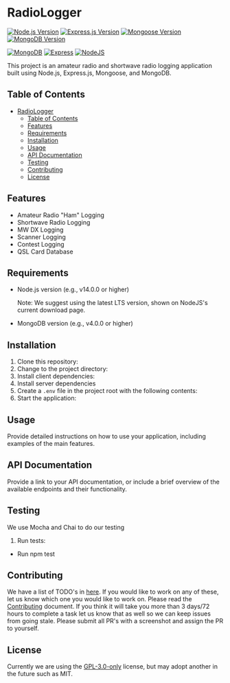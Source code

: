 # RadioLogger

[![Node.js Version](https://img.shields.io/node/v/your-package-name)](https://nodejs.org/en/)
[![Express.js Version](https://img.shields.io/npm/v/express)](https://www.npmjs.com/package/express)
[![Mongoose Version](https://img.shields.io/npm/v/mongoose)](https://www.npmjs.com/package/mongoose)
[![MongoDB Version](https://img.shields.io/npm/v/mongodb)](https://www.npmjs.com/package/mongodb)

[![MongoDB](https://img.shields.io/badge/MongoDB-4EA94B?style=for-the-badge&logo=mongodb&logoColor=white)](https://www.nodejs.com)
[![Express](https://img.shields.io/badge/Express.js-404D59?style=for-the-badge)](https://expressjs.com)
[![NodeJS](https://img.shields.io/badge/Node.js-43853D?style=for-the-badge&logo=node.js&logoColor=white)](https://www.nodejs.com)

This project is an amateur radio and shortwave radio logging application built using Node.js, Express.js, Mongoose, and MongoDB.

## Table of Contents

- [RadioLogger](#radiologger)
  - [Table of Contents](#table-of-contents)
  - [Features](#features)
  - [Requirements](#requirements)
  - [Installation](#installation)
  - [Usage](#usage)
  - [API Documentation](#api-documentation)
  - [Testing](#testing)
  - [Contributing](#contributing)
  - [License](#license)

## Features

- Amateur Radio "Ham" Logging
- Shortwave Radio Logging
- MW DX Logging
- Scanner Logging
- Contest Logging
- QSL Card Database

## Requirements

- Node.js version (e.g., v14.0.0 or higher)

  Note: We suggest using the latest LTS version, shown on NodeJS's current download page.

- MongoDB version (e.g., v4.0.0 or higher)

## Installation

1. Clone this repository:
2. Change to the project directory:
3. Install client dependencies:
4. Install server dependencies
5. Create a `.env` file in the project root with the following contents:
6. Start the application:

## Usage

Provide detailed instructions on how to use your application, including examples of the main features.

## API Documentation

Provide a link to your API documentation, or include a brief overview of the available endpoints and their functionality.

## Testing

We use Mocha and Chai to do our testing

1. Run tests:

- Run npm test

## Contributing

We have a list of TODO's in [here](TODO.md).  If you would like to work on any of these, let us know which one you would like to work on.
Please read the [Contributing](CONTRIBUTING.md) document. If you think it will take you more than 3 days/72 hours to complete a task let us know that as well so we can keep issues from going stale. Please submit all PR's with a screenshot and assign the PR to yourself.

## License

Currently we are using the [GPL-3.0-only](https://opensource.org/license/gpl-3-0/) license, but may adopt another in the future such as MIT.
